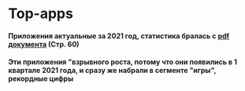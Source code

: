# Top-apps

#### Приложения актуальные за 2021 год, статистика бралась с [pdf документа](https://go.sensortower.com/rs/351-RWH-315/images/Sensor-Tower-Q1-2021-Data-Digest.pdf) (Стр. 60)

#### Эти приложения "взрывного роста, потому что они появились в 1 квартале 2021 года, и сразу же набрали в сегменте "игры", рекордные цифры
